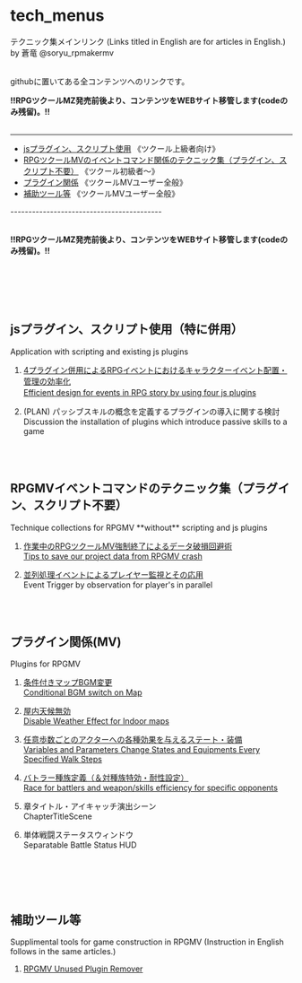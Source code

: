 # tech_menus

テクニック集メインリンク  (Links titled in English are for articles in English.)         
by 蒼竜 @soryu_rpmakermv    
<br>

githubに置いてある全コンテンツへのリンクです。<br>


**!!RPGツクールMZ発売前後より、コンテンツをWEBサイト移管します(codeのみ残留)。!!**<br><br>

------------------------------------------     

- [jsプラグイン、スクリプト使用](#tag1) 《ツクール上級者向け》    
- [RPGツクールMVのイベントコマンド関係のテクニック集（プラグイン、スクリプト不要）](#tag2) 《ツクール初級者～》  
- [プラグイン関係](#tag3) 《ツクールMVユーザー全般》       
- [補助ツール等](#tag4) 《ツクールMVユーザー全般》    

------------------------------------------        <br><br>

**!!RPGツクールMZ発売前後より、コンテンツをWEBサイト移管します(codeのみ残留)。!!**<br><br>
<br><br><br><br>
                   
<h2 id="tag1">jsプラグイン、スクリプト使用（特に併用）</h2>
Application with scripting and existing js plugins

<br>

1. [4プラグイン併用によるRPGイベントにおけるキャラクターイベント配置・管理の効率化](https://github.com/soryu-rmv/rmv_tech01)     
[Efficient design for events in RPG story by using four js plugins](https://github.com/soryu-rmv/rmv_tech01/blob/master/en.md)　    

2. (PLAN) パッシブスキルの概念を定義するプラグインの導入に関する検討   
Discussion the installation of plugins which introduce passive skills to a game


<br><br>

<h2 id="tag2">RPGMVイベントコマンドのテクニック集（プラグイン、スクリプト不要）</h2>    
Technique collections for RPGMV **without** scripting and js plugins   

<br>

1. [作業中のRPGツクールMV強制終了によるデータ破損回避術](https://github.com/soryu-rmv/rpgmv_crash)     
   [Tips to save our project data from RPGMV crash](https://github.com/soryu-rmv/rpgmv_crash/blob/master/en.md)    
   

2. [並列処理イベントによるプレイヤー監視とその応用](https://github.com/soryu-rmv/rpgmv_parallel)     
   Event Trigger by observation for player's in parallel   




<br><br>

<h2 id="tag3">プラグイン関係(MV)</h2>   
Plugins for RPGMV      
      
<br>

1. [条件付きマップBGM変更](https://github.com/soryu-rmv/MapBGM_EventSwitch)    
   [Conditional BGM switch on Map](https://github.com/soryu-rmv/MapBGM_EventSwitch/blob/master/en.md)   
   
2. [屋内天候無効](https://github.com/soryu-rmv/Outdoor_Weather)    
   [Disable Weather Effect for Indoor maps](https://github.com/soryu-rmv/Outdoor_Weather/blob/master/en.md)   
   
3. [任意歩数ごとのアクターへの各種効果を与えるステート・装備](https://github.com/soryu-rmv/ParameterEffectsByWalk)   
   [Variables and Parameters Change States and Equipments Every Specified Walk Steps](https://github.com/soryu-rmv/ParameterEffectsByWalk/blob/master/en.md)   

4. [バトラー種族定義（＆対種族特効・耐性設定）](https://github.com/soryu-rmv/race4battler) <br>
   [Race for battlers and weapon/skills efficiency for specific opponents](https://github.com/soryu-rmv/race4battler/blob/master/en.md)

5. 章タイトル・アイキャッチ演出シーン <br>
   ChapterTitleScene <br>

6. 単体戦闘ステータスウィンドウ <br>
   Separatable Battle Status HUD<br>
<br>


<br><br>

<h2 id="tag4">補助ツール等</h2>   
Supplimental tools for game construction in RPGMV (Instruction in English follows in the same articles.)     

<br>


1. [RPGMV Unused Plugin Remover](https://github.com/soryu-rmv/RUPR)
 
